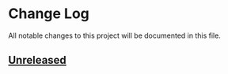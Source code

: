 # Change Log
All notable changes to this project will be documented in this file.

## [Unreleased]

[Unreleased]: https://github.com/miurahr/omegat-textra-plugin/compare/v0.0.1...HEAD
